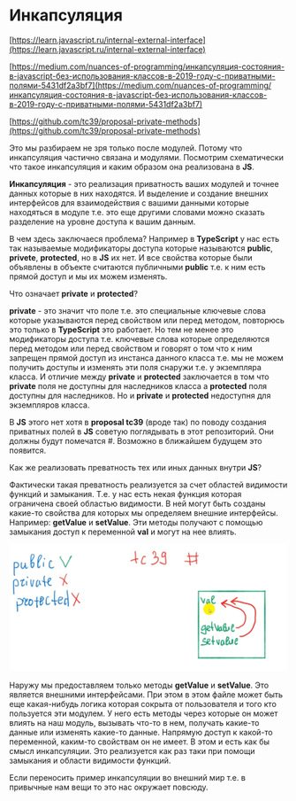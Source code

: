 # Инкапсуляция

[https://learn.javascript.ru/internal-external-interface](https://learn.javascript.ru/internal-external-interface)

[https://medium.com/nuances-of-programming/инкапсуляция-состояния-в-javascript-без-использования-классов-в-2019-году-с-приватными-полями-5431df2a3bf7](https://medium.com/nuances-of-programming/инкапсуляция-состояния-в-javascript-без-использования-классов-в-2019-году-с-приватными-полями-5431df2a3bf7)

[https://github.com/tc39/proposal-private-methods](https://github.com/tc39/proposal-private-methods)

Это мы разбираем не зря только после модулей. Потому что инкапсуляция частично связана и модулями. Посмотрим схематически что такое инкапсуляция и каким образом она реализована в **JS**.

**Инкапсуляция** - это реализация приватность ваших модулей и точнее данных которые в них находятся. И выделение и создание внешних интерфейсов для взаимодействия с вашими данными которые находяться в модуле т.е. это еще другими словами можно сказать разделение на уровне доступа к вашим данным.

В чем здесь заключаеся проблема? Например в **TypeScript** у нас есть так называемые модификаторы доступа которые называются **public**, **privete**, **protected**, но в **JS** их нет. И все свойства которые были объявлены в объекте считаются публичными **public** т.е. к ним есть прямой доступ и мы их можем изменять.

Что означает **private** и **protected**?

**private** - это значит что поле т.е. это специальные ключевые слова которые указываются перед свойством или перед методом, повторюсь это только в **TypeScript** это работает. Но тем не менее это модификаторы доступа т.е. ключевые слова которые определяются перед методом или перед свойством и говорят о том что к ним запрещен прямой доступ из инстанса данного класса т.е. мы не можем получить доступы и изменять эти поля снаружи т.е. у экземпляра класса. И отличие между **private** и **protected** заключается в том что **private** поля не доступны для наследников класса а **protected** поля доступны для наследников. Но и **private** и **protected** недоступня для экземпляров класса. 

В **JS** этого нет хотя в **proposal tc39** (вроде так) по поводу создания приватных полей в **JS** советую поглядывать в этот репозиторий. Они должны будут помечатся #. Возможно в ближайшем будущем это появится.

Как же реализовать преватность тех или иных данных внутри **JS**?

Фактически такая преватность реализуется за счет областей видимости функций и замыкания. Т.е. у нас есть некая функция которая ограничена своей областью видимости. В ней могут быть созданы какие-то свойства для которых мы определяем внешние интерфейсы. Например: **getValue** и **setValue**. Эти методы получают с помощью замыкания доступ к переменной **val** и могут на нее влиять.

![](img/001.png)

Наружу мы предоставляем только методы **getValue** и **setValue**. Это является внешними интерфейсами. При этом в этом файле может быть еще какая-нибудь логика которая сокрыта от пользователя и того кто пользуется эти модулем. У него есть методы через которые он может влиять на наш модуль, вызывать что-то в нем, получать какие-то данные или изменять какие-то данные. Напрямую доступ к какой-то переменной, каким-то свойствам он не имеет. В этом и есть как бы смысл инкапсуляции. Это реализуется как раз таки при помощи замыкания и области видимости функций.

Если переносить пример инкапсуляции во внешний мир т.е. в привычные нам вещи то это нас окружает повсюду.